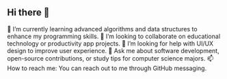 ## Hi there 👋

🌱 I’m currently learning advanced algorithms and data structures to enhance my programming skills.
👯 I’m looking to collaborate on educational technology or productivity app projects.
🤔 I’m looking for help with UI/UX design to improve user experience.
💬 Ask me about software development, open-source contributions, or study tips for computer science majors.
📫 How to reach me: You can reach out to me through GitHub messaging.
